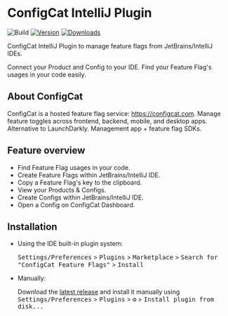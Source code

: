 # ConfigCat IntelliJ Plugin

![Build](https://github.com/configcat/intellij-plugin/workflows/Build/badge.svg)
[![Version](https://img.shields.io/jetbrains/plugin/v/MARKETPLACE_ID.svg)](https://plugins.jetbrains.com/plugin/MARKETPLACE_ID)
[![Downloads](https://img.shields.io/jetbrains/plugin/d/MARKETPLACE_ID.svg)](https://plugins.jetbrains.com/plugin/MARKETPLACE_ID)

<!-- Plugin description -->
ConfigCat IntelliJ Plugin to manage feature flags from JetBrains/IntelliJ IDEs.

Connect your Product and Config to your IDE. Find your Feature Flag's usages in your code easily.

## About ConfigCat
ConfigCat is a hosted feature flag service: https://configcat.com. Manage feature toggles across frontend, backend, mobile, and desktop apps. Alternative to LaunchDarkly. Management app + feature flag SDKs.

## Feature overview

- Find Feature Flag usages in your code.
- Create Feature Flags within JetBrains/IntelliJ IDE.
- Copy a Feature Flag's key to the clipboard.
- View your Products & Configs.
- Create Configs within JetBrains/IntelliJ IDE.
- Open a Config on ConfigCat Dashboard.

<!-- Plugin description end -->

## Installation

- Using the IDE built-in plugin system:
  
  <kbd>Settings/Preferences</kbd> > <kbd>Plugins</kbd> > <kbd>Marketplace</kbd> > <kbd>Search for "ConfigCat Feature Flags"</kbd> >
  <kbd>Install</kbd>
  
- Manually:

  Download the [latest release](https://github.com/configcat/intellij-plugin/releases/latest) and install it manually using
  <kbd>Settings/Preferences</kbd> > <kbd>Plugins</kbd> > <kbd>⚙️</kbd> > <kbd>Install plugin from disk...</kbd>


